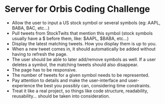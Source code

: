 # Server for Orbis Coding Challenge

- Allow the user to input a US stock symbol or several symbols (eg: AAPL, BABA, BAC,
etc…)
- Pull tweets from StockTwits that mention this symbol (stock symbols usually have a $
before them, like: $AAPL, $BABA, etc…)
- Display the latest matching tweets. How you display them is up to you.
- When a new tweet comes in, it should automatically be added without having to refresh
the page.
- The user should be able to later add/remove symbols as well. If a user deletes a symbol,
the matching tweets should also disappear.
- The page has to be responsive.
- The number of tweets for a given symbol needs to be represented.
- Pay attention to details and make the user-interface and user-experience the best you
possibly can, considering time constraints.
- Treat it like a real project, so things like code structure, readability, reusability… should be taken into consideration.
